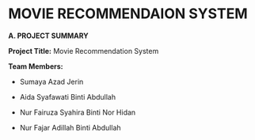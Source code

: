 
# MOVIE RECOMMENDAION SYSTEM

**A. PROJECT SUMMARY**

**Project Title:** Movie Recommendation System

**Team Members:**

- Sumaya Azad Jerin

- Aida Syafawati Binti Abdullah

- Nur Fairuza Syahira Binti Nor Hidan

- Nur Fajar Adillah Binti Abdullah



